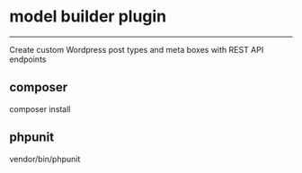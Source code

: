 # model builder plugin

---
Create custom Wordpress post types and meta boxes with REST API endpoints

## composer
composer install

## phpunit
vendor/bin/phpunit